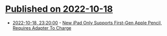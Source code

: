 # [Published on 2022-10-18](index.md)

* [2022-10-18, 23:20:00](https://apple.slashdot.org/story/22/10/18/2059236/new-ipad-only-supports-first-gen-apple-pencil-requires-adapter-to-charge?utm_source=rss1.0mainlinkanon&utm_medium=feed) - [New iPad Only Supports First-Gen Apple Pencil, Requires Adapter To Charge](https://apple.slashdot.org/story/22/10/18/2059236/new-ipad-only-supports-first-gen-apple-pencil-requires-adapter-to-charge?utm_source=rss1.0mainlinkanon&utm_medium=feed)
